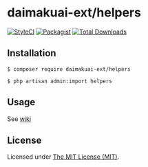 daimakuai-ext/helpers
=========================

[![StyleCI](https://styleci.io/repos/99999/shield?branch=master)](https://styleci.io/repos/99999)
[![Packagist](https://img.shields.io/packagist/l/daimakuai-ext-ext/helpers.svg?maxAge=2592000)](https://packagist.org/packages/daimakuai-ext-ext/helpers)
[![Total Downloads](https://img.shields.io/packagist/dt/daimakuai-ext-ext/helpers.svg?style=flat-square)](https://packagist.org/packages/daimakuai-ext-ext/helpers)

## Installation

```
$ composer require daimakuai-ext/helpers

$ php artisan admin:import helpers
```

## Usage

See [wiki](http://daimakuai.github.io/daimakuai/#/en/helpers)

License
------------
Licensed under [The MIT License (MIT)](LICENSE).
